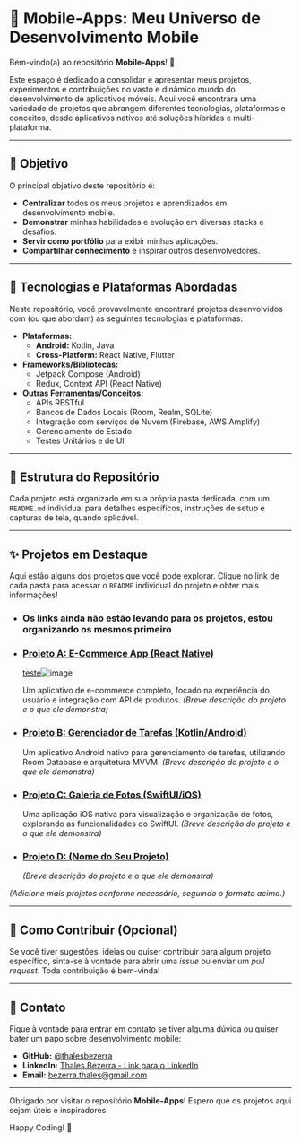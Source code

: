 # 📱 Mobile-Apps: Meu Universo de Desenvolvimento Mobile

Bem-vindo(a) ao repositório **Mobile-Apps**! 👋

Este espaço é dedicado a consolidar e apresentar meus projetos, experimentos e contribuições no vasto e dinâmico mundo do desenvolvimento de aplicativos móveis. Aqui você encontrará uma variedade de projetos que abrangem diferentes tecnologias, plataformas e conceitos, desde aplicativos nativos até soluções híbridas e multi-plataforma.

---

## 🎯 Objetivo

O principal objetivo deste repositório é:

* **Centralizar** todos os meus projetos e aprendizados em desenvolvimento mobile.
* **Demonstrar** minhas habilidades e evolução em diversas stacks e desafios.
* **Servir como portfólio** para exibir minhas aplicações.
* **Compartilhar conhecimento** e inspirar outros desenvolvedores.

---

## 🚀 Tecnologias e Plataformas Abordadas

Neste repositório, você provavelmente encontrará projetos desenvolvidos com (ou que abordam) as seguintes tecnologias e plataformas:

* **Plataformas:**
    * **Android:** Kotlin, Java
    * **Cross-Platform:** React Native, Flutter
* **Frameworks/Bibliotecas:**
    * Jetpack Compose (Android)
    * Redux, Context API (React Native)
* **Outras Ferramentas/Conceitos:**
    * APIs RESTful
    * Bancos de Dados Locais (Room, Realm, SQLite)
    * Integração com serviços de Nuvem (Firebase, AWS Amplify)
    * Gerenciamento de Estado
    * Testes Unitários e de UI

---

## 📁 Estrutura do Repositório

Cada projeto está organizado em sua própria pasta dedicada, com um `README.md` individual para detalhes específicos, instruções de setup e capturas de tela, quando aplicável.

---

## ✨ Projetos em Destaque

Aqui estão alguns dos projetos que você pode explorar. Clique no link de cada pasta para acessar o `README` individual do projeto e obter mais informações!

* ### Os links ainda não estão levando para os projetos, estou organizando os mesmos primeiro

* ### [**Projeto A: E-Commerce App (React Native)**](./Projecto-ReactNative-E-Commerce)
  [teste](assets/GERADOR_DE_SENHA_DO_BAT.png)![image](https://github.com/user-attachments/assets/69c3bf5f-94a9-43b0-8585-48e0b30e1e4e)

    Um aplicativo de e-commerce completo, focado na experiência do usuário e integração com API de produtos.
    *(Breve descrição do projeto e o que ele demonstra)*

* ### [**Projeto B: Gerenciador de Tarefas (Kotlin/Android)**](./App-Lista-Tarefas-Kotlin)
    Um aplicativo Android nativo para gerenciamento de tarefas, utilizando Room Database e arquitetura MVVM.
    *(Breve descrição do projeto e o que ele demonstra)*

* ### [**Projeto C: Galeria de Fotos (SwiftUI/iOS)**](./Meu-Primeiro-App-SwiftUI)
    Uma aplicação iOS nativa para visualização e organização de fotos, explorando as funcionalidades do SwiftUI.
    *(Breve descrição do projeto e o que ele demonstra)*

* ### [**Projeto D: (Nome do Seu Projeto)**](./Link-Para-A-Pasta-Do-Seu-Projeto)
    *(Breve descrição do projeto e o que ele demonstra)*

*(Adicione mais projetos conforme necessário, seguindo o formato acima.)*

---

## 🤝 Como Contribuir (Opcional)

Se você tiver sugestões, ideias ou quiser contribuir para algum projeto específico, sinta-se à vontade para abrir uma *issue* ou enviar um *pull request*. Toda contribuição é bem-vinda!

---

## 📧 Contato

Fique à vontade para entrar em contato se tiver alguma dúvida ou quiser bater um papo sobre desenvolvimento mobile:

* **GitHub:** [@thalesbezerra](https://github.com/thalesbezerra)
* **LinkedIn:** [Thales Bezerra - Link para o LinkedIn](https://www.linkedin.com/in/thales-bezerra)
* **Email:** [bezerra.thales@gmail.com](mailto:bezerra.thales@gmail.com)

---

Obrigado por visitar o repositório **Mobile-Apps**! Espero que os projetos aqui sejam úteis e inspiradores.

Happy Coding! 🚀
